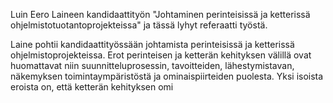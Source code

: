 Luin Eero Laineen kandidaattityön "Johtaminen perinteisissä ja ketterissä ohjelmistotuotantoprojekteissa" ja tässä lyhyt referaatti työstä.

Laine pohtii kandidaattityössään johtamista perinteisissä ja ketterissä ohjelmistoprojekteissa. Erot perinteisen ja ketterän kehityksen välillä ovat huomattavat niin suunnitteluprosessin, tavoitteiden, lähestymistavan, näkemyksen toimintaympäristöstä ja ominaispiirteiden puolesta. Yksi isoista eroista on, että ketterän kehityksen omi